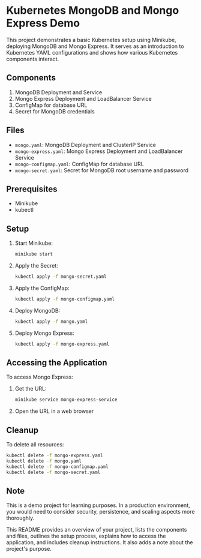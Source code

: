 # Kubernetes MongoDB and Mongo Express Demo

This project demonstrates a basic Kubernetes setup using Minikube, deploying MongoDB and Mongo Express. It serves as an introduction to Kubernetes YAML configurations and shows how various Kubernetes components interact.

## Components

1. MongoDB Deployment and Service
2. Mongo Express Deployment and LoadBalancer Service
3. ConfigMap for database URL
4. Secret for MongoDB credentials

## Files

- `mongo.yaml`: MongoDB Deployment and ClusterIP Service
- `mongo-express.yaml`: Mongo Express Deployment and LoadBalancer Service
- `mongo-configmap.yaml`: ConfigMap for database URL
- `mongo-secret.yaml`: Secret for MongoDB root username and password

## Prerequisites

- Minikube
- kubectl

## Setup

1. Start Minikube:

   ```bash
   minikube start
   ```

2. Apply the Secret:

   ```bash
   kubectl apply -f mongo-secret.yaml
   ```

3. Apply the ConfigMap:

   ```bash
   kubectl apply -f mongo-configmap.yaml
   ```

4. Deploy MongoDB:

   ```bash
   kubectl apply -f mongo.yaml
   ```

5. Deploy Mongo Express:

   ```bash
   kubectl apply -f mongo-express.yaml
   ```

## Accessing the Application

To access Mongo Express:

1. Get the URL:

   ```bash
   minikube service mongo-express-service
   ```

2. Open the URL in a web browser

## Cleanup

To delete all resources:

```bash
kubectl delete -f mongo-express.yaml
kubectl delete -f mongo.yaml
kubectl delete -f mongo-configmap.yaml
kubectl delete -f mongo-secret.yaml
```

## Note

This is a demo project for learning purposes. In a production environment, you would need to consider security, persistence, and scaling aspects more thoroughly.

This README provides an overview of your project, lists the components and files, outlines the setup process, explains how to access the application, and includes cleanup instructions. It also adds a note about the project's purpose.
